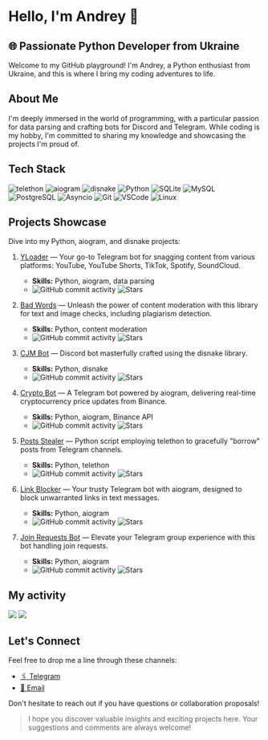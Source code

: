 # Hello, I'm Andrey 👋

## 🌐 Passionate Python Developer from Ukraine

Welcome to my GitHub playground! I'm Andrey, a Python enthusiast from Ukraine, and this is where I bring my coding adventures to life.

## About Me
I'm deeply immersed in the world of programming, with a particular passion for data parsing and crafting bots for Discord and Telegram. While coding is my hobby, I'm committed to sharing my knowledge and showcasing the projects I'm proud of.


## Tech Stack
![telethon](https://img.shields.io/badge/telethon-0082C8?style=for-the-badge&logo=telegram&logoColor=white)
![aiogram](https://img.shields.io/badge/aiogram-0082C8?style=for-the-badge&logo=telegram&logoColor=white)
![disnake](https://img.shields.io/badge/disnake-5865F2?style=for-the-badge&logo=discord&logoColor=white)
![Python](https://img.shields.io/badge/Python-3776AB?style=for-the-badge&logo=python&logoColor=white)
![SQLite](https://img.shields.io/badge/SQLite-003B57?style=for-the-badge&logo=sqlite&logoColor=white)
![MySQL](https://img.shields.io/badge/MySQL-4479A1?style=for-the-badge&logo=mysql&logoColor=white)
![PostgreSQL](https://img.shields.io/badge/PostgreSQL-336791?style=for-the-badge&logo=postgresql&logoColor=white)
![Asyncio](https://img.shields.io/badge/Asyncio-4B8BBE?style=for-the-badge&logo=python&logoColor=white)
![Git](https://img.shields.io/badge/Git-F05032?style=for-the-badge&logo=git&logoColor=white)
![VSCode](https://img.shields.io/badge/VSCode-007ACC?style=for-the-badge&logo=visual-studio-code&logoColor=white)
![Linux](https://img.shields.io/badge/Linux-FCC624?style=for-the-badge&logo=linux&logoColor=black)


## Projects Showcase

Dive into my Python, aiogram, and disnake projects:

1. [YLoader](https://github.com/FlacSy/YLoaderBot) — Your go-to Telegram bot for snagging content from various platforms: YouTube, YouTube Shorts, TikTok, Spotify, SoundCloud.
   - **Skills:** Python, aiogram, data parsing
   - ![GitHub commit activity](https://img.shields.io/github/commit-activity/m/FlacSy/YLoaderBot) ![Stars](https://img.shields.io/github/stars/FlacSy/YLoaderBot?style=social)

2. [Bad Words](https://github.com/FlacSy/badwords) — Unleash the power of content moderation with this library for text and image checks, including plagiarism detection.
   - **Skills:** Python, content moderation
   - ![GitHub commit activity](https://img.shields.io/github/commit-activity/m/FlacSy/badwords) ![Stars](https://img.shields.io/github/stars/FlacSy/badwords?style=social)

3. [CJM Bot](https://github.com/FlacSy/CJM-Bot) — Discord bot masterfully crafted using the disnake library.
   - **Skills:** Python, disnake
   - ![GitHub commit activity](https://img.shields.io/github/commit-activity/m/FlacSy/CJM-Bot) ![Stars](https://img.shields.io/github/stars/FlacSy/CJM-Bot?style=social)

4. [Crypto Bot](https://github.com/FlacSy/CryptoBot) — A Telegram bot powered by aiogram, delivering real-time cryptocurrency price updates from Binance.
   - **Skills:** Python, aiogram, Binance API
   - ![GitHub commit activity](https://img.shields.io/github/commit-activity/m/FlacSy/CryptoBot) ![Stars](https://img.shields.io/github/stars/FlacSy/CryptoBot?style=social)

5. [Posts Stealer](https://github.com/FlacSy/PostsStealer) — Python script employing telethon to gracefully "borrow" posts from Telegram channels.
   - **Skills:** Python, telethon
   - ![GitHub commit activity](https://img.shields.io/github/commit-activity/m/FlacSy/PostsStealer) ![Stars](https://img.shields.io/github/stars/FlacSy/PostsStealer?style=social)

6. [Link Blocker](https://github.com/FlacSy/LinkBlocker) — Your trusty Telegram bot with aiogram, designed to block unwarranted links in text messages.
   - **Skills:** Python, aiogram
   - ![GitHub commit activity](https://img.shields.io/github/commit-activity/m/FlacSy/LinkBlocker) ![Stars](https://img.shields.io/github/stars/FlacSy/LinkBlocker?style=social)

7. [Join Requests Bot](https://github.com/FlacSy/JoinRequestsBot) — Elevate your Telegram group experience with this bot handling join requests.
   - **Skills:** Python, aiogram
   - ![GitHub commit activity](https://img.shields.io/github/commit-activity/m/FlacSy/JoinRequestsBot) ![Stars](https://img.shields.io/github/stars/FlacSy/JoinRequestsBot?style=social)

## My activity
![ ](http://github-profile-summary-cards.vercel.app/api/cards/stats?username=FlacSy&theme=aura_dark)
![ ](http://github-profile-summary-cards.vercel.app/api/cards/productive-time?username=FlacSy&theme=aura_dark&utcOffset=8)

## Let's Connect

Feel free to drop me a line through these channels:

- [🖇️ Telegram](https://t.me/flacsy)
- [📧 Email](flacsy.x@gmail.com)

Don't hesitate to reach out if you have questions or collaboration proposals!

> I hope you discover valuable insights and exciting projects here. Your suggestions and comments are always welcome!
